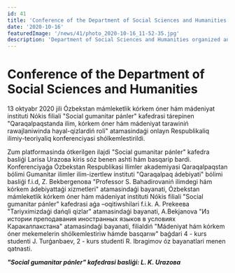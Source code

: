 ```yaml
---
id: 41
title: 'Conference of the Department of Social Sciences and Humanities'
date: '2020-10-16'
featuredImage: '/news/41/photo_2020-10-16_11-52-35.jpg'
description: 'Department of Social Sciences and Humanities organized an online conference "The role of women in the development of science, art and culture in Karakalpakstan"'
---
```


# Conference of the Department of Social Sciences and Humanities

13 oktyabr 2020 jili Ózbekstan mámleketlik kórkem óner hám mádeniyat instituti Nókis filiali "Social gumanitar pánler" kafedrasi tárepinen "Qaraqalpaqstanda ilim, kórkem óner hám mádeniyat tarawiniń rawajlaniwinda hayal-qizlardiń roli" atamasindaǵi onlayn Respublikaliq ilimiy-teoriyaliq konferenciyasi shólkemlestirildi.

Zum platformasinda ótkerilgen ilajdi "Social gumanitar pánler" kafedra basliǵi Larisa Urazoвa kiris sóz benen ashti hám basqarip bardi. Konferenciyaǵa Ózbekstan Respublikasi Ilimler akademiyasi Qaraqalpaqstan bólimi Gumanitar ilimler ilim-izertlew instituti "Qaraqalpaq ádebiyati" bólimi basliǵi f.i.d, Z. Bekbergenoвa "Professor S. Bahadirovaniń ilimdegi hám kórkem ádebiyattaǵi xizmetleri" atamasindaǵi bayanati, Ózbekstan mámleketlik kórkem óner hám mádeniyat instituti Nókis filiali "Social gumanitar pánler" kafedrasi aǵa –oqitiwshilari f.i.k. A. Prekeeвa "Tariyximizdaǵi dańqli qizlar" atamasindaǵi bayanati, A.Bekjanova "Из истории преподавания иностранных языков в условиях Каракалпакстана" atamasindaǵi bayanati, filialdiń "Mádeniyat hám kórkem óner mekemelerin shólkemlestiriw hámde basqarıw" baǵdari 4 - kurs studenti J. Turǵanbaev, 2 - kurs studenti R. Ibragimov óz bayanatlari menen qatnasti.

**_"Social gumanitar pánler" kafedrasi basliǵi: L. K. Urazoвa_**
